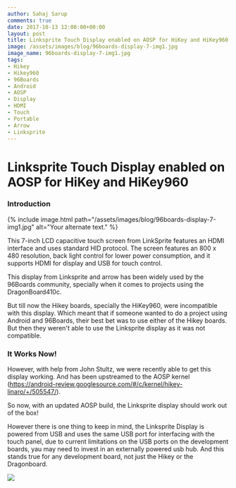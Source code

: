 ```yaml
---
author: Sahaj Sarup
comments: true
date: 2017-10-13 12:00:00+00:00
layout: post
title: Linksprite Touch Display enabled on AOSP for HiKey and HiKey960
image: /assets/images/blog/96boards-display-7-img1.jpg
image_name: 96boards-display-7-img1.jpg
tags:
- Hikey
- Hikey960
- 96Boards
- Android
- AOSP
- Display
- HDMI
- Touch
- Portable
- Arrow
- Linksprite
---
```

# **Linksprite Touch Display enabled on AOSP for HiKey and HiKey960**

### Introduction

{% include image.html path="/assets/images/blog/96boards-display-7-img1.jpg" alt="Your alternate text." %}

This 7-inch LCD capacitive touch screen from LinkSprite features an HDMI interface and uses standard HID protocol. The screen features an 800 x 480 resolution, back light control for lower power consumption, and it supports HDMI for display and USB for touch control.

This display from Linksprite and arrow has been widely used by the 96Boards community, specially when it comes to projects using the DragonBoard410c.

But till now the Hikey boards, specially the HiKey960, were incompatible with this display. Which meant that if someone wanted to do a project using Android and 96Boards, their best bet was to use either of the Hikey boards. But then they weren't able to use the Linksprite display as it was not compatible.

### It Works Now!

However, with help from John Stultz, we were recently able to get this display working. And has been upstreamed to the AOSP kernel (https://android-review.googlesource.com/#/c/kernel/hikey-linaro/+/505547/).

So now, with an updated AOSP build, the Linksprite display should work out of the box!

However there is one thing to keep in mind, the Linksprite Display is powered from USB and uses the same USB port for interfacing with the touch panel, due to current limitations on the USB ports on the development boards, yau may need to invest in an externally powered usb hub. And this stands true for any development board, not just the Hikey or the Dragonboard.

![](http://i.imgur.com/pD4x3ii.gif)
